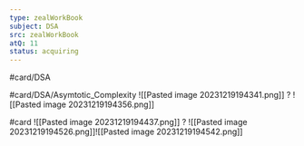 ```yaml
---
type: zealWorkBook
subject: DSA
src: zealWorkBook
atQ: 11
status: acquiring
---
```

#card/DSA 

#card/DSA/Asymtotic_Complexity 
![[Pasted image 20231219194341.png]]
?
![[Pasted image 20231219194356.png]] 

#card
![[Pasted image 20231219194437.png]]
?
![[Pasted image 20231219194526.png]]![[Pasted image 20231219194542.png]] <!--SR:!2024-01-29,9,190--> 

